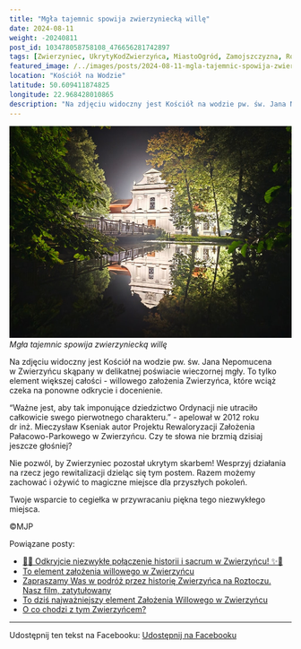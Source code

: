 ```yaml
---
title: "Mgła tajemnic spowija zwierzyniecką willę"
date: 2024-08-11
weight: -20240811
post_id: 103478058758108_476656281742897
tags: [Zwierzyniec, UkrytyKodZwierzyńca, MiastoOgród, Zamojszczyzna, Roztocze, Lubelskie, villarestituta, turystyka, dziedzictwo, zabytki, krajobrazy, TajemnicePrzeszłości, PodróżeWczasie, MagiczneMiejsce]
featured_image: /../images/posts/2024-08-11-mgla-tajemnic-spowija-zwierzyniecka-wille.jpg
location: "Kościół na Wodzie"
latitude: 50.609411874825
longitude: 22.968428010865
description: "Na zdjęciu widoczny jest Kościół na wodzie pw. św. Jana Nepomucena w Zwierzyńcu skąpany w delikatnej poświacie wieczornej mgły. To tylko element więks..."
---
```


![Mgła tajemnic spowija zwierzyniecką willę](/images/posts/2024-08-11-mgla-tajemnic-spowija-zwierzyniecka-wille.jpg)
*Mgła tajemnic spowija zwierzyniecką willę*

Na zdjęciu widoczny jest Kościół na wodzie pw. św. Jana Nepomucena w Zwierzyńcu skąpany w delikatnej poświacie wieczornej mgły. To tylko element większej całości - willowego założenia Zwierzyńca, które wciąż czeka na ponowne odkrycie i docenienie.

“Ważne jest, aby tak imponujące dziedzictwo Ordynacji nie utraciło całkowicie swego pierwotnego charakteru.” - apelował w 2012 roku dr inż. Mieczysław Kseniak autor Projektu Rewaloryzacji Założenia Pałacowo-Parkowego w Zwierzyńcu. Czy te słowa nie brzmią dzisiaj jeszcze głośniej?

Nie pozwól, by Zwierzyniec pozostał ukrytym skarbem!
Wesprzyj działania na rzecz jego rewitalizacji dzieląc się tym postem. Razem możemy zachować i ożywić to magiczne miejsce dla przyszłych pokoleń.

Twoje wsparcie to cegiełka w przywracaniu piękna tego niezwykłego miejsca.



©MJP

Powiązane posty:
- [🌟✨ Odkryjcie niezwykłe połączenie historii i sacrum w Zwierzyńcu! ✨🌟](/posts/-Odkryjcie-niezwykle-polaczenie-historii-i-sacrum)
- [To element założenia willowego w Zwierzyńcu](/posts/To-element-zalozenia-willowego-w-Zwierzyncu)
- [Zapraszamy Was w podróż przez historię Zwierzyńca na Roztoczu. Nasz film, zatytułowany ](/posts/Zapraszamy-Was-w-podroz-przez-historie-Zwierzynca)
- [To dziś najważniejszy element Założenia Willowego w Zwierzyńcu](/posts/To-dzis-najwazniejszy-element-Zalozenia-Willowego)
- [O co chodzi z tym Zwierzyńcem?](/posts/O-co-chodzi-z-tym-Zwierzyncem)


---

Udostępnij ten tekst na Facebooku:
[Udostępnij na Facebooku](https://www.facebook.com/sharer/sharer.php?u=https://stowarzyszeniewachniewskiej.pl/posts/Mgla-tajemnic-spowija-zwierzyniecka-wille)

<script type="application/ld+json">
{
  "@context": "https://schema.org",
  "@type": "BlogPosting",
  "headline": "Mgła tajemnic spowija zwierzyniecką willę",
  "datePublished": "2024-08-11",
  "dateModified": "2024-08-11",
  "author": {
    "@type": "Person",
    "name": "Michał Jan Patyk"
  },
  "publisher": {
    "@type": "Organization",
    "name": "Stowarzyszenie im. Aleksandry Wachniewskiej",
    "logo": {
      "@type": "ImageObject",
      "url": "https://stowarzyszeniewachniewskiej.pl/images/logo/logo.svg"
    }
  },
  "mainEntityOfPage": {
    "@type": "WebPage",
    "@id": "https://stowarzyszeniewachniewskiej.pl/posts/Mgla-tajemnic-spowija-zwierzyniecka-wille"
  },
  "image": {
    "@type": "ImageObject",
    "url": "https://stowarzyszeniewachniewskiej.pl/images/posts/2024-08-11-mgla-tajemnic-spowija-zwierzyniecka-wille.jpg"
  },
  "articleSection": "Dziedzictwo Kulturowe i Zabytki",
  "keywords": "Zwierzyniec, UkrytyKodZwierzyńca, MiastoOgród, Zamojszczyzna, Roztocze, Lubelskie, villarestituta, turystyka, dziedzictwo, zabytki, krajobrazy, TajemnicePrzeszłości, PodróżeWczasie, MagiczneMiejsce",
  "wordCount": 112,
  "articleBody": "Na zdjęciu widoczny jest Kościół na wodzie pw. św. Jana Nepomucena w Zwierzyńcu skąpany w delikatnej poświacie wieczornej mgły. To tylko element większej całości - willowego założenia Zwierzyńca, które wciąż czeka na ponowne odkrycie i docenienie.\n\n“Ważne jest, aby tak imponujące dziedzictwo Ordynacji nie utraciło całkowicie swego pierwotnego charakteru.” - apelował w 2012 roku dr inż. Mieczysław Kseniak autor Projektu Rewaloryzacji Założenia Pałacowo-Parkowego w Zwierzyńcu. Czy te słowa nie brzmią dzisiaj jeszcze głośniej?\n\nNie pozwól, by Zwierzyniec pozostał ukrytym skarbem!\nWesprzyj działania na rzecz jego rewitalizacji dzieląc się tym postem. Razem możemy zachować i ożywić to magiczne miejsce dla przyszłych pokoleń.\n\nTwoje wsparcie to cegiełka w przywracaniu piękna tego niezwykłego miejsca.\n\n             \n\n©MJP",
  "description": "Odkryj piękno Zwierzyńca i jego zabytki.",
  "copyrightHolder": {
    "@type": "Person",
    "name": "Michał Jan Patyk"
  }
}
</script>
<script type="application/ld+json">
{
  "@context": "https://schema.org",
  "@type": "BreadcrumbList",
  "itemListElement": [
    {
      "@type": "ListItem",
      "position": 1,
      "name": "Home",
      "item": "https://stowarzyszeniewachniewskiej.pl"
    },
    {
      "@type": "ListItem",
      "position": 2,
      "name": "posts",
      "item": "https://stowarzyszeniewachniewskiej.pl/posts"
    },
    {
      "@type": "ListItem",
      "position": 3,
      "name": "Mgła tajemnic spowija zwierzyniecką willę",
      "item": "https://stowarzyszeniewachniewskiej.pl/posts/Mgla-tajemnic-spowija-zwierzyniecka-wille"
    }
  ]
}
</script>
